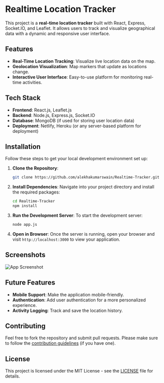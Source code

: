 

# Realtime Location Tracker

This project is a **real-time location tracker** built with React, Express, Socket.IO, and Leaflet. It allows users to track and visualize geographical data with a dynamic and responsive user interface.

## Features

- **Real-Time Location Tracking**: Visualize live location data on the map.
- **Geolocation Visualization**: Map markers that update as locations change.
- **Interactive User Interface**: Easy-to-use platform for monitoring real-time activities.

## Tech Stack

- **Frontend**: React.js, Leaflet.js
- **Backend**: Node.js, Express.js, Socket.IO
- **Database**: MongoDB (if used for storing user location data)
- **Deployment**: Netlify, Heroku (or any server-based platform for deployment)

## Installation

Follow these steps to get your local development environment set up:

1. **Clone the Repository**:
   ```bash
   git clone https://github.com/alekhakumarswain/Realtime-Tracker.git
   ```

2. **Install Dependencies**:
   Navigate into your project directory and install the required packages:
   ```bash
   cd Realtime-Tracker
   npm install
   ```

3. **Run the Development Server**:
   To start the development server:
   ```bash
   node app.js
   ```

4. **Open in Browser**:
   Once the server is running, open your browser and visit `http://localhost:3000` to view your application.

## Screenshots

![App Screenshot](assets/1735656749533.jpg)

  
## Future Features

- **Mobile Support**: Make the application mobile-friendly.
- **Authentication**: Add user authentication for a more personalized experience.
- **Activity Logging**: Track and save the location history.

## Contributing

Feel free to fork the repository and submit pull requests. Please make sure to follow the [contribution guidelines](CONTRIBUTING.md) (if you have one).

## License

This project is licensed under the MIT License - see the [LICENSE](LICENSE) file for details.

